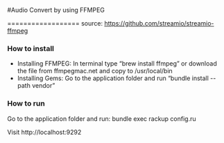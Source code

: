 #Audio Convert by using FFMPEG

==================
source: https://github.com/streamio/streamio-ffmpeg
### How to install
 - Installing FFMPEG: In terminal type “brew install ffmpeg” or download the file from ffmpegmac.net and copy to /usr/local/bin
 - Installing Gems: Go to the application folder and run “bundle install --path vendor”

### How to run
Go to the application folder and run: bundle exec rackup config.ru

Visit http://localhost:9292


